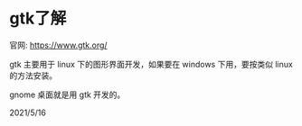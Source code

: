 # gtk了解

官网: https://www.gtk.org/  

gtk 主要用于 linux 下的图形界面开发，如果要在 windows 下用，要按类似 linux 的方法安装。  

gnome 桌面就是用 gtk 开发的。  


2021/5/16  
